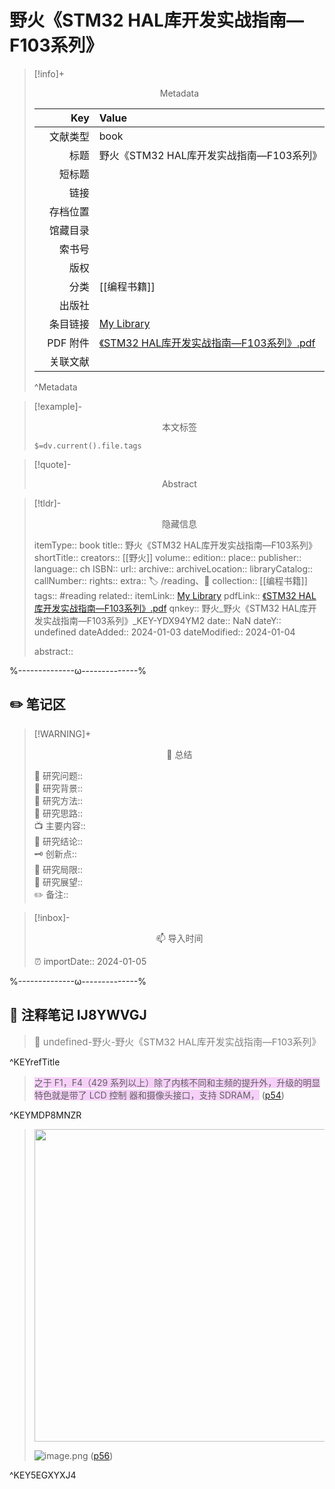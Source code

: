 # 野火《STM32 HAL库开发实战指南—F103系列》
> [!info]+ <center>Metadata</center>
> 
> |<div style="width: 5em">Key</div>|Value|
> |--:|:--|
> |文献类型|book|
> |标题|野火《STM32 HAL库开发实战指南—F103系列》|
> |短标题||
> |链接||
> |存档位置||
> |馆藏目录||
> |索书号||
> |版权||
> |分类|[[编程书籍]]|
> |出版社||
> |条目链接|[My Library](zotero://select/library/items/YDX94YM2)|
> |PDF 附件|[《STM32 HAL库开发实战指南—F103系列》.pdf](zotero://open-pdf/library/items/IJ8YWVGJ)|
> |关联文献||
> ^Metadata

> [!example]- <center>本文标签</center>
> 
> `$=dv.current().file.tags`

> [!quote]- <center>Abstract</center>
> 
> 

> [!tldr]- <center>隐藏信息</center>
> 
> itemType:: book
> title:: 野火《STM32 HAL库开发实战指南—F103系列》
> shortTitle:: 
> creators:: [[野火]]
> volume:: 
> edition:: 
> place:: 
> publisher:: 
> language:: ch
> ISBN:: 
> url:: 
> archive:: 
> archiveLocation:: 
> libraryCatalog:: 
> callNumber:: 
> rights:: 
> extra:: 🏷️ /reading、📒
> collection:: [[编程书籍]]
> tags:: #reading 
> related:: 
> itemLink:: [My Library](zotero://select/library/items/YDX94YM2)
> pdfLink:: [《STM32 HAL库开发实战指南—F103系列》.pdf](zotero://open-pdf/library/items/IJ8YWVGJ)
> qnkey:: 野火_野火《STM32 HAL库开发实战指南—F103系列》_KEY-YDX94YM2
> date:: NaN
> dateY:: undefined
> dateAdded:: 2024-01-03
> dateModified:: 2024-01-04
> 
> abstract:: 


%--------------ω--------------%

## ✏️ 笔记区

> [!WARNING]+ <center>🐣 总结</center>  
>
>🎯 研究问题::  
>🔎 研究背景::  
>🚀 研究方法::  
>🐔 研究思路::  
>📺 主要内容::  
>🎉 研究结论::  
>🗝️ 创新点::  
>💩 研究局限::  
>🐾 研究展望::  
>✏️ 备注::  

> [!inbox]- <center>📫 导入时间</center>
>
> ⏰ importDate:: 2024-01-05

%--------------ω--------------%

## 📝 注释笔记 IJ8YWVGJ

> <span style="font-size: 15px;color: gray">📍 undefined-野火-野火《STM32 HAL库开发实战指南—F103系列》</span>

^KEYrefTitle

> <span class="highlight" style="background-color: #e56eee50">之于 F1，F4（429 系列以上）除了内核不同和主频的提升外，升级的明显特色就是带了 LCD 控制 器和摄像头接口，支持 SDRAM，</span> ([p54](zotero://open-pdf/library/items/IJ8YWVGJ?page=54&annotation=MDP8MNZR))

^KEYMDP8MNZR

> <span class="image#e56eee"><img src="https://zbn-picture1-1319009493.cos.ap-chengdu.myqcloud.com/public-pic/5EGXYXJ4.png" width="500px"></span>  
> 
> ![image.png](https://zbn-picture1-1319009493.cos.ap-chengdu.myqcloud.com/public-pic/202401050048885.png) ([p56](zotero://open-pdf/library/items/IJ8YWVGJ?page=56&annotation=5EGXYXJ4))

^KEY5EGXYXJ4

